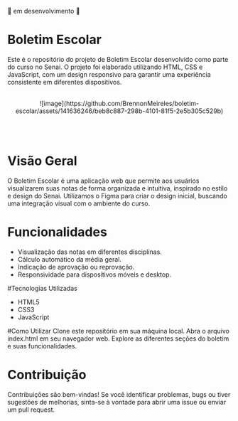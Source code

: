 🚧 em desenvolvimento 🚧

# Boletim Escolar
Este é o repositório do projeto de Boletim Escolar desenvolvido como parte do curso no Senai. O projeto foi elaborado utilizando HTML, CSS e JavaScript, com um design responsivo para garantir uma experiência consistente em diferentes dispositivos.<br><br>

<div align="center">
  ![image](https://github.com/BrennonMeireles/boletim-escolar/assets/141636246/beb8c887-298b-4101-81f5-2e5b305c529b)
</div>

<br><br>

# Visão Geral
O Boletim Escolar é uma aplicação web que permite aos usuários visualizarem suas notas de forma organizada e intuitiva, inspirado no estilo e design do Senai. Utilizamos o Figma para criar o design inicial, buscando uma integração visual com o ambiente do curso.

# Funcionalidades
- Visualização das notas em diferentes disciplinas.
- Cálculo automático da média geral.
- Indicação de aprovação ou reprovação.
- Responsividade para dispositivos móveis e desktop.

#Tecnologias Utilizadas
- HTML5
- CSS3
- JavaScript

#Como Utilizar
Clone este repositório em sua máquina local.
Abra o arquivo index.html em seu navegador web.
Explore as diferentes seções do boletim e suas funcionalidades.

# Contribuição
Contribuições são bem-vindas! Se você identificar problemas, bugs ou tiver sugestões de melhorias, sinta-se à vontade para abrir uma issue ou enviar um pull request.

